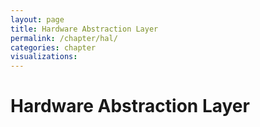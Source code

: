 ```yaml
---
layout: page
title: Hardware Abstraction Layer
permalink: /chapter/hal/
categories: chapter
visualizations:
---
```


# Hardware Abstraction Layer
